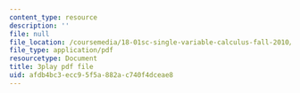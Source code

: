 ```yaml
---
content_type: resource
description: ''
file: null
file_location: /coursemedia/18-01sc-single-variable-calculus-fall-2010/afdb4bc3ecc95f5a882ac740f4dceae8_BSAA0akmPEU.pdf
file_type: application/pdf
resourcetype: Document
title: 3play pdf file
uid: afdb4bc3-ecc9-5f5a-882a-c740f4dceae8
---
```

